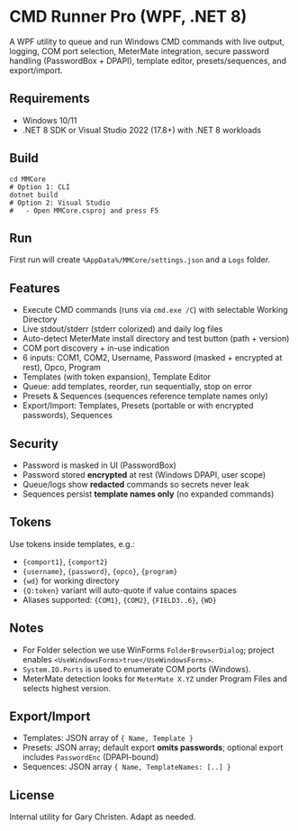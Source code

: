 
# CMD Runner Pro (WPF, .NET 8)

A WPF utility to queue and run Windows CMD commands with live output, logging, COM port selection, MeterMate integration, secure password handling (PasswordBox + DPAPI), template editor, presets/sequences, and export/import.

## Requirements
- Windows 10/11
- .NET 8 SDK or Visual Studio 2022 (17.8+) with .NET 8 workloads

## Build
```
cd MMCore
# Option 1: CLI
dotnet build
# Option 2: Visual Studio
#   - Open MMCore.csproj and press F5
```

## Run
First run will create `%AppData%/MMCore/settings.json` and a `Logs` folder.

## Features
- Execute CMD commands (runs via `cmd.exe /C`) with selectable Working Directory
- Live stdout/stderr (stderr colorized) and daily log files
- Auto-detect MeterMate install directory and test button (path + version)
- COM port discovery + in-use indication
- 6 inputs: COM1, COM2, Username, Password (masked + encrypted at rest), Opco, Program
- Templates (with token expansion), Template Editor
- Queue: add templates, reorder, run sequentially, stop on error
- Presets & Sequences (sequences reference template names only)
- Export/Import: Templates, Presets (portable or with encrypted passwords), Sequences

## Security
- Password is masked in UI (PasswordBox)
- Password stored **encrypted** at rest (Windows DPAPI, user scope)
- Queue/logs show **redacted** commands so secrets never leak
- Sequences persist **template names only** (no expanded commands)

## Tokens
Use tokens inside templates, e.g.:
- `{comport1}`, `{comport2}`
- `{username}`, `{password}`, `{opco}`, `{program}`
- `{wd}` for working directory
- `{Q:token}` variant will auto-quote if value contains spaces
- Aliases supported: `{COM1}`, `{COM2}`, `{FIELD3..6}`, `{WD}`

## Notes
- For Folder selection we use WinForms `FolderBrowserDialog`; project enables `<UseWindowsForms>true</UseWindowsForms>`.
- `System.IO.Ports` is used to enumerate COM ports (Windows).
- MeterMate detection looks for `MeterMate X.YZ` under Program Files and selects highest version.

## Export/Import
- Templates: JSON array of `{ Name, Template }`
- Presets: JSON array; default export **omits passwords**; optional export includes `PasswordEnc` (DPAPI-bound)
- Sequences: JSON array `{ Name, TemplateNames: [..] }`

## License
Internal utility for Gary Christen. Adapt as needed.
